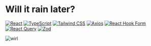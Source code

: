 # Will it rain later? 

[![React](https://img.shields.io/badge/React-20232A?style=for-the-badge&logo=react&logoColor=61DAFB)](https://reactjs.org)  [![TypeScript](https://img.shields.io/badge/TypeScript-007ACC?style=for-the-badge&logo=typescript&logoColor=white)](https://www.typescriptlang.org) [![Tailwind CSS](https://img.shields.io/badge/Tailwind_CSS-38B2AC?style=for-the-badge&logo=tailwind-css&logoColor=white)](https://tailwindcss.com)  [![Axios](https://img.shields.io/badge/Axios-5A29E4?style=for-the-badge&logo=axios&logoColor=white)](https://axios-http.com)  [![React Hook Form](https://img.shields.io/badge/react_hook_form-EC5990?style=for-the-badge&logo=react-hook-form&logoColor=white)](https://react-hook-form.com)  [![React Query](https://img.shields.io/badge/React_Query-FF4154?style=for-the-badge&logo=react-query&logoColor=white)](https://tanstack.com/query/v4)  [![Zod](https://img.shields.io/badge/Zod-100000?style=for-the-badge&logo=zod&logoColor=white)](https://github.com/colinhacks/zod)

![wirl](https://github.com/user-attachments/assets/fcd3c06f-1df7-4397-9604-ea0b3cb4a834)
